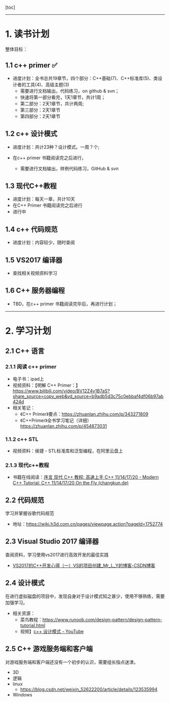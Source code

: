 [toc]

---
# 1. 读书计划

整体目标：

## 1.1 c++ primer :white_check_mark:

- 进度计划：全书总共19章节，四个部分：C++基础(7)、C++标准库(5)、类设计者的工具(4)、高级主题(3)
  - 需要进行文档输出，代码练习，on github & svn；
  - 快速将第一部分看完，1天1章节，共计1周；
  - 第二部分：2天1章节，共计两周;
  - 第三部分：2天1章节 
  - 第四部分：2天1章节 

## 1.2 c++ 设计模式 

- 进度计划：共计23种？设计模式。一周？个;
- 在c++ primer 书籍阅读完之后进行，
  
  - 需要进行文档输出，样例代码练习，GitHub & svn

## 1.3 现代C++教程

- 进度计划：每天一章，共计10天
- 在C++ Primer 书籍阅读完之后进行
- 进行中

## 1.4 c++ 代码规范

- 进度计划：内容较少，随时查阅

## 1.5 VS2017 编译器

- 查找相关视频资料学习

## 1.6 C++ 服务器编程

- TBD，在c++ primer 书籍阅读完毕后，再进行计划；







---



# 2. 学习计划

## 2.1 C++ 语言

### 2.1.1 阅读 c++ primer

- 电子书：ipad上
- 视频资料：【明解 C++ Primer：】 https://www.bilibili.com/video/BV12Z4y1B7aS?share_source=copy_web&vd_source=b9adb5d3c75c0ebbaf4df06b97ab424d
- 相关笔记：
    - 《C++ Primer》要点：https://zhuanlan.zhihu.com/p/343271809
    - 《C++Primer》全书学习笔记（详细）https://zhuanlan.zhihu.com/p/454873031

### 1.1.2 c++ STL
- 视频资料：侯捷 - STL标准库和泛型编程，在阿里云盘上

### 2.1.3 现代c++教程

- 书籍在线阅读：[序言 现代 C++ 教程: 高速上手 C++ 11/14/17/20 - Modern C++ Tutorial: C++ 11/14/17/20 On the Fly (changkun.de)](https://changkun.de/modern-cpp/zh-cn/00-preface/)

## 2.2 代码规范

学习并掌握谷歌代码规范

- 地址：https://wiki.h3d.com.cn/pages/viewpage.action?pageId=1752774


## 2.3 Visual Studio 2017 编译器

查阅资料，学习使用vs2017进行高效开发的最佳实践

- [VS2017的C++开发心得（一）VS的项目创建_Mr_L_Y的博客-CSDN博客](https://blog.csdn.net/luoyu510183/article/details/83692426?spm=1001.2014.3001.5502)

## 2.4 设计模式

在进行虚拟磁盘的项目中，发现自身对于设计模式知之甚少，使用不够熟练，需要加强学习。

- 相关资源：
    - 菜鸟教程：https://www.runoob.com/design-pattern/design-pattern-tutorial.html
    - 视频】[c++ 设计模式 - YouTube](https://www.youtube.com/playlist?list=PL2CzLRmpTZj3H1p-APQckEUNBbGgq7yAD)

## 2.5 C++ 游戏服务端和客户端

对游戏服务端和客户端还没有一个初步的认识，需要组长指点迷津。

- 3D
- 逻辑
- linux
    - https://blog.csdn.net/weixin_52622200/article/details/123535994
- Windows

